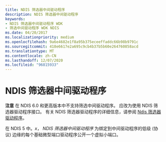 ```yaml
---
title: NDIS 筛选器中间驱动程序
description: NDIS 筛选器中间驱动程序
keywords:
- NDIS 筛选器中间驱动程序 WDK
- 筛选中间驱动程序 WDK NDIS
ms.date: 04/20/2017
ms.localizationpriority: medium
ms.openlocfilehash: 9a6e4682e1f8a95b375eceeffaddc66b98b9791c
ms.sourcegitcommit: 418e6617e2a695c9cb4b37b5b60e264760858acd
ms.translationtype: MT
ms.contentlocale: zh-CN
ms.lasthandoff: 12/07/2020
ms.locfileid: "96815933"
---
```

# <a name="ndis-filter-intermediate-drivers"></a>NDIS 筛选器中间驱动程序





**注意**  在 NDIS 6.0 和更高版本中不支持筛选中间驱动程序。 应改为使用 NDIS 筛选器驱动程序接口。 有关 NDIS 筛选器驱动程序的详细信息，请参阅 [Ndis 筛选器驱动程序](ndis-filter-drivers.md)。

 

在 NDIS 5 中。*x*， *NDIS 筛选器中间驱动程序* 为绑定到中间驱动程序的低级 (协议) 边缘的每个基础微型端口驱动程序公开一个虚拟小端口。

 

 





